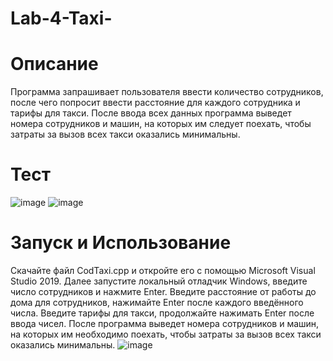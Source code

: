 # Lab-4-Taxi-
# Описание
Программа запрашивает пользователя ввести количество сотрудников, после чего попросит ввести расстояние для каждого сотрудника и тарифы для такси. После ввода всех данных программа выведет номера сотрудников и машин, на которых им следует поехать, чтобы затраты за вызов всех такси оказались минимальны.
# Тест
![image](https://user-images.githubusercontent.com/40490397/139529636-040ce636-9891-4915-acb3-15d1230b465b.png)
![image](https://user-images.githubusercontent.com/40490397/139529682-741ae1bf-0e82-4a4a-bb19-82e12202bcf3.png)
# Запуск и Использование
Скачайте файл CodTaxi.cpp и откройте его с помощью Microsoft Visual Studio 2019. Далее запустите локальный отладчик Windows, введите число сотрудников и нажмите Enter. Введите расстояние от работы до дома для сотрудников, нажимайте Enter после каждого введённого числа. Введите тарифы для такси, продолжайте нажимать Enter после ввода чисел. После программа выведет номера сотрудников и машин, на которых им необходимо поехать, чтобы затраты за вызов всех такси оказались минимальны.
![image](https://user-images.githubusercontent.com/40490397/139529734-283fbb3e-2da0-4cca-b298-903c7982e5f3.png) 
